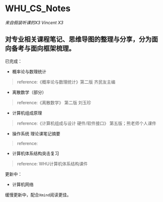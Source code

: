 # WHU_CS_Notes
_来自假装听课的X3_ 
_Vincent X3_

对专业相关课程笔记、思维导图的整理与分享，分为面向备考与面向框架梳理。
---
已完成：
- 概率论与数理统计
> reference:《概率论与数理统计》第二版 齐民友主编
- 离散数学（部分）
> reference:《离散数学》 第二版 刘玉珍
- 计算机组成原理
> reference:《计算机组成与设计 硬件/软件接口》 第五版；熊老师个人课件
- 操作系统 理论课笔记摘要
> reference:
- 计算机体系结构突击复习
> reference: WHU计算机体系结构课件

更新中：
- 计算机网络

缓慢更新中，配合`Xmind`阅读更佳。
